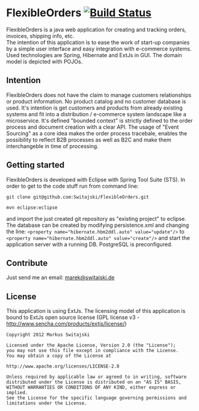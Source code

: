 FlexibleOrders <a href="https://travis-ci.org/Switajski/FlexibleOrders">![Build Status](https://travis-ci.org/Switajski/FlexibleOrders.svg)</a> 
==============

FlexibleOrders is a java web application for creating and tracking orders, invoices, shipping info, etc.  
The intention of this application is to ease the work of start-up companies by a simple user interface and easy integration with e-commerce systems.  
Used technologies are Spring, Hibernate and ExtJs in GUI. The domain model is depicted with POJOs.

Intention
---------
FlexibleOrders does not have the claim to manage customers relationships or product information. No product catalog and no customer database is used. It's intention is get customers and products from already existing systems and fit into a distribution / e-commerce system landscape like a microservice. It's defined "bounded context" is strictly defined to the order process and document creation with a clear API.
The usage of "Event Sourcing" as a core idea makes the order process tracebale, enables the possibility to reflect B2B processes as well as B2C and make them interchangeble in time of processing.

Getting started
---------------
FlexibleOrders is developed with Eclipse with Spring Tool Suite (STS). In order to get to the code stuff run from command line: 

`git clone git@github.com:Switajski/FlexibleOrders.git`

`mvn eclipse:eclipse`

and import the just created git repository as "existing project" to eclipse. The database can be created by modifying persistence.xml and changing the line:
`<property name="hibernate.hbm2ddl.auto" value="update"/>`
to 
`<property name="hibernate.hbm2ddl.auto" value="create"/>`
and start the application server with a running DB. PostgreSQL is preconfigured.

Contribute
----------
Just send me an email: marek@switajski.de

License
-------
This application is using ExtJs. The licensing model of this application is bound to ExtJs open source license (GPL license v3 - http://www.sencha.com/products/extjs/license/)

    Copyright 2012 Markus Switajski
    
    Licensed under the Apache License, Version 2.0 (the "License");
    you may not use this file except in compliance with the License.
    You may obtain a copy of the License at
    
    http://www.apache.org/licenses/LICENSE-2.0
    
    Unless required by applicable law or agreed to in writing, software
    distributed under the License is distributed on an "AS IS" BASIS,
    WITHOUT WARRANTIES OR CONDITIONS OF ANY KIND, either express or implied.
    See the License for the specific language governing permissions and
    limitations under the License.
